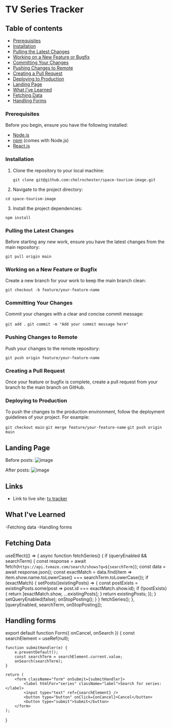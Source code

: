 # TV Series Tracker

## Table of contents
  - [Prerequisites](#prerequisites)
  - [Installation](#installation)
  - [Pulling the Latest Changes](#pulling-the-latest-changes)
  - [Working on a New Feature or Bugfix](#working-on-a-new-feature-or-bugfix)
  - [Committing Your Changes](#committing-your-changes)
  - [Pushing Changes to Remote](#pushing-changes-to-remote)
  - [Creating a Pull Request](#creating-a-pull-request)
  - [Deploying to Production](#deploying-to-production)
  - [Landing Page](#landing-page)
  - [What I've Learned](#what-ive-learned)
  - [Fetching Data](#fetching-data)
  - [Handling Forms](#handling-forms)

### Prerequisites
Before you begin, ensure you have the following installed:
- [Node.js](https://nodejs.org/en/download/)
- [npm](https://www.npmjs.com/get-npm) (comes with Node.js)
- [React.js](https://reactjs.org/)

### Installation
1. Clone the repository to your local machine:

   ```git clone git@github.com:chelrochester/space-tourism-image.git```

2. Navigate to the project directory:

```cd space-tourism-image```

3. Install the project dependencies:

```npm install```

### Pulling the Latest Changes
Before starting any new work, ensure you have the latest changes from the main repository:

```git pull origin main```

### Working on a New Feature or Bugfix
Create a new branch for your work to keep the main branch clean:

```git checkout -b feature/your-feature-name```

### Committing Your Changes
Commit your changes with a clear and concise commit message:

```git add .```
```git commit -m "Add your commit message here"```

### Pushing Changes to Remote
Push your changes to the remote repository:

```git push origin feature/your-feature-name```

### Creating a Pull Request
Once your feature or bugfix is complete, create a pull request from your branch to the main branch on GitHub.

### Deploying to Production
To push the changes to the production environment, follow the deployment guidelines of your project. For example:

```git checkout main```
```git merge feature/your-feature-name```
```git push origin main```



## Landing Page

Before posts:
![image](https://github.com/chelrochester/tv-tracker-series/assets/50529205/5ce38df8-4069-4cd7-85fc-20d0a5767aff)

After posts:
![image](https://github.com/chelrochester/TVTrackerImage/blob/main/tv-tracker-complete.png?raw=true)

## Links

- Link to live site: [tv tracker](https://tvtracker-chelrochester.netlify.app/)

## What I've Learned

-Fetching data
-Handling forms

## Fetching Data

useEffect(() => {
        async function fetchSeries() {
            if (queryEnabled && searchTerm) {
                const response = await fetch(`https://api.tvmaze.com/search/shows?q=${searchTerm}`);
                const data = await response.json();
                const exactMatch = data.find(item => item.show.name.toLowerCase() === searchTerm.toLowerCase());
                if (exactMatch) {
                    setPosts((existingPosts) => {
                        const postExists = existingPosts.some(post => post.id === exactMatch.show.id);
                        if (!postExists) {
                            return [exactMatch.show, ...existingPosts];
                        }
                        return existingPosts;
                    });
                }
                setQueryEnabled(false);
                onStopPosting();
            }
        }
        fetchSeries();
    }, [queryEnabled, searchTerm, onStopPosting]);

## Handling forms

export default function Form({ onCancel, onSearch }) {
    const searchElement = useRef(null);

    function submitHandler(e) {
        e.preventDefault();
        const searchTerm = searchElement.current.value;
        onSearch(searchTerm);
    }

    return (
        <form className="form" onSubmit={submitHandler}>
            <label htmlFor="series" className="label">Search for series:</label>
            <input type="text" ref={searchElement} />
            <button type="button" onClick={onCancel}>Cancel</button>
            <button type="submit">Submit</button>
        </form>
    );
}



